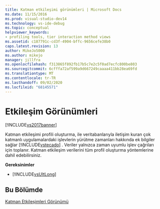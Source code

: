 ```yaml
---
title: Katman etkileşimi görünümleri | Microsoft Docs
ms.date: 11/15/2016
ms.prod: visual-studio-dev14
ms.technology: vs-ide-debug
ms.topic: conceptual
helpviewer_keywords:
- profiling tools, tier interaction method views
ms.assetid: c187791c-cd3f-4904-bffc-9656cefe38b0
caps.latest.revision: 13
author: MikeJo5000
ms.author: mikejo
manager: jillfra
ms.openlocfilehash: f313865f892fb17b5c7e2c5f0ad7ecfc800be803
ms.sourcegitcommit: 6cfffa72af599a9d667249caaaa411bb28ea69fd
ms.translationtype: MT
ms.contentlocale: tr-TR
ms.lasthandoff: 09/02/2020
ms.locfileid: "68145571"
---
```

# <a name="tier-interaction-views"></a>Etkileşim Görünümleri
[!INCLUDE[vs2017banner](../includes/vs2017banner.md)]

Katman etkileşimi profili oluşturma, ile veritabanlarıyla iletişim kuran çok katmanlı uygulamalardaki işlevlerin yürütme zamanları hakkında ek bilgiler sağlar [!INCLUDE[vstecado](../includes/vstecado-md.md)] . Veriler yalnızca zaman uyumlu işlev çağrıları için toplanır. Katman etkileşim verilerini tüm profil oluşturma yöntemlerine dahil edebilirsiniz.  
  
 **Gereksinimler**  
  
- [!INCLUDE[vsUltLong](../includes/vsultlong-md.md)]  
  
## <a name="in-this-section"></a>Bu Bölümde  
 [Katman Etkileşimleri Görünümü](../profiling/tier-interactions-view.md)
